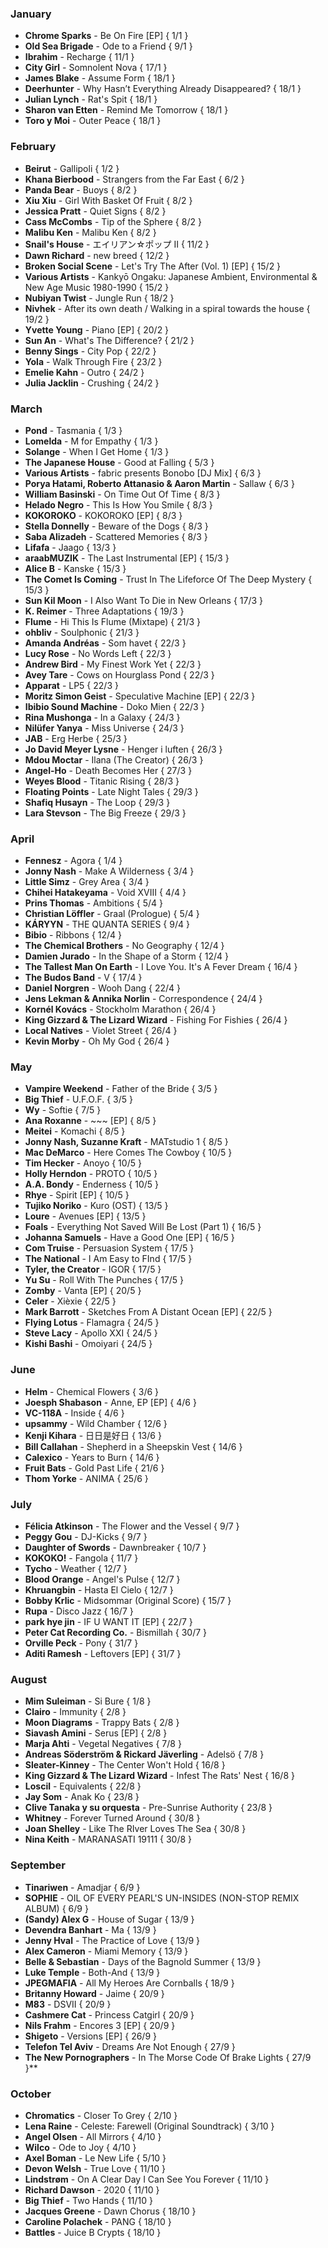 ### January
* **Chrome Sparks** - Be On Fire [EP] { 1/1 }
* **Old Sea Brigade** - Ode to a Friend { 9/1 }
* **Ibrahim** - Recharge { 11/1 }
* **City Girl** - Somnolent Nova { 17/1 }
* **James Blake** - Assume Form { 18/1 }
* **Deerhunter** - Why Hasn’t Everything Already Disappeared? { 18/1 }
* **Julian Lynch** - Rat's Spit { 18/1 }
* **Sharon van Etten** - Remind Me Tomorrow { 18/1 }
* **Toro y Moi** - Outer Peace { 18/1 }

### February
* **Beirut** - Gallipoli { 1/2 }
* **Khana Bierbood** - Strangers from the Far East { 6/2 }
* **Panda Bear** - Buoys { 8/2 }
* **Xiu Xiu** - Girl With Basket Of Fruit { 8/2 }
* **Jessica Pratt** - Quiet Signs { 8/2 }
* **Cass McCombs** - Tip of the Sphere { 8/2 }
* **Malibu Ken** - Malibu Ken { 8/2 }
* **Snail's House** - エイリアン☆ポップ II { 11/2 }
* **Dawn Richard** - new breed { 12/2 }
* **Broken Social Scene** - Let's Try The After (Vol. 1) [EP] { 15/2 }
* **Various Artists** - Kankyō Ongaku: Japanese Ambient, Environmental & New Age Music 1980-1990 { 15/2 }
* **Nubiyan Twist** - Jungle Run { 18/2 }
* **Nivhek** - After its own death / Walking in a spiral towards the house { 19/2 }
* **Yvette Young** - Piano [EP] { 20/2 }
* **Sun An** - What's The Difference? { 21/2 }
* **Benny Sings** - City Pop { 22/2 }
* **Yola** - Walk Through Fire { 23/2 }
* **Emelie Kahn** - Outro { 24/2 }
* **Julia Jacklin** - Crushing { 24/2 }

### March
* **Pond** - Tasmania { 1/3 }
* **Lomelda** - M for Empathy { 1/3 }
* **Solange** - When I Get Home { 1/3 }
* **The Japanese House** - Good at Falling { 5/3 }
* **Various Artists** - fabric presents Bonobo [DJ Mix] { 6/3 }
* **Porya Hatami, Roberto Attanasio & Aaron Martin** - Sallaw { 6/3 }
* **William Basinski** - On Time Out Of Time { 8/3 }
* **Helado Negro** - This Is How You Smile { 8/3 }
* **KOKOROKO** - KOKOROKO [EP] { 8/3 }
* **Stella Donnelly** - Beware of the Dogs { 8/3 }
* **Saba Alizadeh** - Scattered Memories { 8/3 }
* **Lifafa** - Jaago { 13/3 }
* **araabMUZIK** - The Last Instrumental [EP] { 15/3 }
* **Alice B** - Kanske { 15/3 }
* **The Comet Is Coming** - Trust In The Lifeforce Of The Deep Mystery { 15/3 }
* **Sun Kil Moon** - I Also Want To Die in New Orleans { 17/3 }
* **K. Reimer** - Three Adaptations { 19/3 }
* **Flume** - Hi This Is Flume (Mixtape) { 21/3 }
* **ohbliv** - Soulphonic { 21/3 }
* **Amanda Andréas** - Som havet { 22/3 }
* **Lucy Rose** - No Words Left { 22/3 }
* **Andrew Bird** - My Finest Work Yet { 22/3 }
* **Avey Tare** - Cows on Hourglass Pond { 22/3 }
* **Apparat** - LP5 { 22/3 }
* **Moritz Simon Geist** - Speculative Machine [EP] { 22/3 }
* **Ibibio Sound Machine** - Doko Mien { 22/3 }
* **Rina Mushonga** - In a Galaxy { 24/3 }
* **Nilüfer Yanya** - Miss Universe { 24/3 }
* **JAB** - Erg Herbe { 25/3 }
* **Jo David Meyer Lysne** - Henger i luften { 26/3 }
* **Mdou Moctar** - Ilana (The Creator) { 26/3 }
* **Angel-Ho** - Death Becomes Her { 27/3 }
* **Weyes Blood** - Titanic Rising { 28/3 }
* **Floating Points** - Late Night Tales { 29/3 }
* **Shafiq Husayn** - The Loop { 29/3 }
* **Lara Stevson** - The Big Freeze { 29/3 }

### April
* **Fennesz** - Agora { 1/4 }
* **Jonny Nash** - Make A Wilderness { 3/4 } 
* **Little Simz** - Grey Area { 3/4 }
* **Chihei Hatakeyama** - Void XVIII { 4/4 }
* **Prins Thomas** - Ambitions { 5/4 }
* **Christian Löffler** - Graal (Prologue) { 5/4 }
* **KÁRYYN** - THE QUANTA SERIES { 9/4 }
* **Bibio** - Ribbons { 12/4 }
* **The Chemical Brothers** - No Geography { 12/4 }
* **Damien Jurado** - In the Shape of a Storm { 12/4 }
* **The Tallest Man On Earth** - I Love You. It's A Fever Dream { 16/4 } 
* **The Budos Band** - V { 17/4 }
* **Daniel Norgren** - Wooh Dang { 22/4 }
* **Jens Lekman & Annika Norlin** - Correspondence { 24/4 }
* **Kornél Kovács** - Stockholm Marathon { 26/4 }
* **King Gizzard & The Lizard Wizard** - Fishing For Fishies { 26/4 }
* **Local Natives** - Violet Street { 26/4 }
* **Kevin Morby** - Oh My God { 26/4 }

### May
* **Vampire Weekend** - Father of the Bride { 3/5 }
* **Big Thief** - U.F.O.F. { 3/5 }
* **Wy** - Softie { 7/5 }
* **Ana Roxanne** - ~~~ [EP] { 8/5 }
* **Meitei** - Komachi { 8/5 }
* **Jonny Nash, Suzanne Kraft** - MATstudio 1 { 8/5 }
* **Mac DeMarco** - Here Comes The Cowboy { 10/5 }
* **Tim Hecker** - Anoyo { 10/5 }
* **Holly Herndon** - PROTO { 10/5 }
* **A.A. Bondy** - Enderness { 10/5 }
* **Rhye** - Spirit [EP] { 10/5 }
* **Tujiko Noriko** - Kuro (OST) { 13/5 }
* **Loure** - Avenues [EP] { 13/5 }
* **Foals** - Everything Not Saved Will Be Lost (Part 1) { 16/5 }
* **Johanna Samuels** - Have a Good One [EP] { 16/5 }
* **Com Truise** - Persuasion System { 17/5 }
* **The National** - I Am Easy to FInd { 17/5 }
* **Tyler, the Creator** - IGOR { 17/5 }
* **Yu Su** - Roll With The Punches { 17/5 }
* **Zomby** - Vanta [EP] { 20/5 }
* **Celer** - Xièxie { 22/5 }
* **Mark Barrott** - Sketches From A Distant Ocean [EP] { 22/5 }
* **Flying Lotus** - Flamagra { 24/5 }
* **Steve Lacy** - Apollo XXI { 24/5 }
* **Kishi Bashi** - Omoiyari { 24/5 }

### June
* **Helm** - Chemical Flowers { 3/6 }
* **Joesph Shabason** - Anne, EP [EP] { 4/6 }
* **VC-118A** - Inside { 4/6 }
* **upsammy** - Wild Chamber { 12/6 }
* **Kenji Kihara** - 日日是好日 { 13/6 }
* **Bill Callahan** - Shepherd in a Sheepskin Vest { 14/6 }
* **Calexico** - Years to Burn { 14/6 }
* **Fruit Bats** - Gold Past Life { 21/6 }
* **Thom Yorke** - ANIMA { 25/6 }

### July
* **Félicia Atkinson** - The Flower and the Vessel { 9/7 }
* **Peggy Gou** - DJ-Kicks { 9/7 }
* **Daughter of Swords** - Dawnbreaker { 10/7 }
* **KOKOKO!** - Fangola { 11/7 }
* **Tycho** - Weather { 12/7 }
* **Blood Orange** - Angel's Pulse { 12/7 }
* **Khruangbin** - Hasta El Cielo { 12/7 }
* **Bobby Krlic** - Midsommar (Original Score) { 15/7 }
* **Rupa** - Disco Jazz { 16/7 }
* **park hye jin** - IF U WANT IT [EP] { 22/7 }
* **Peter Cat Recording Co.** - Bismillah { 30/7 }
* **Orville Peck** - Pony { 31/7 }
* **Aditi Ramesh** - Leftovers [EP] { 31/7 }

### August
* **Mim Suleiman** - Si Bure { 1/8 }
* **Clairo** - Immunity { 2/8 }
* **Moon Diagrams** - Trappy Bats { 2/8 }
* **Siavash Amini** - Serus [EP] { 2/8 }
* **Marja Ahti** - Vegetal Negatives { 7/8 }
* **Andreas Söderström & Rickard Jäverling** - Adelsö { 7/8 }
* **Sleater-Kinney** - The Center Won't Hold { 16/8 }
* **King Gizzard & The Lizard Wizard** - Infest The Rats' Nest { 16/8 }
* **Loscil** - Equivalents { 22/8 }
* **Jay Som** - Anak Ko { 23/8 }
* **Clive Tanaka y su orquesta** - Pre-Sunrise Authority { 23/8 }
* **Whitney** - Forever Turned Around { 30/8 }
* **Joan Shelley** - Like The RIver Loves The Sea { 30/8 }
* **Nina Keith** - MARANASATI 19111 { 30/8 }

### September
* **Tinariwen** - Amadjar { 6/9 }
* **SOPHIE** - OIL OF EVERY PEARL'S UN-INSIDES (NON-STOP REMIX ALBUM) { 6/9 }
* **(Sandy) Alex G** - House of Sugar { 13/9 }
* **Devendra Banhart** - Ma { 13/9 }
* **Jenny Hval** - The Practice of Love { 13/9 }
* **Alex Cameron** - Miami Memory { 13/9 }
* **Belle & Sebastian** - Days of the Bagnold Summer { 13/9 }
* **Luke Temple** - Both-And { 13/9 }
* **JPEGMAFIA** - All My Heroes Are Cornballs { 18/9 }
* **Britanny Howard** - Jaime { 20/9 }
* **M83** - DSVII { 20/9 }
* **Cashmere Cat** - Princess Catgirl { 20/9 }
* **Nils Frahm** - Encores 3 [EP] { 20/9 }
* **Shigeto** - Versions [EP] { 26/9 }
* **Telefon Tel Aviv** - Dreams Are Not Enough { 27/9 }
* **The New Pornographers** - In The Morse Code Of Brake Lights { 27/9 }**

### October
* **Chromatics** - Closer To Grey { 2/10 }
* **Lena Raine** - Celeste: Farewell (Original Soundtrack) { 3/10 }
* **Angel Olsen** - All Mirrors { 4/10 }
* **Wilco** - Ode to Joy { 4/10 }
* **Axel Boman** - Le New Life { 5/10 }
* **Devon Welsh** - True Love { 11/10 }
* **Lindstrøm** - On A Clear Day I Can See You Forever { 11/10 }
* **Richard Dawson** - 2020 { 11/10 }
* **Big Thief** - Two Hands { 11/10 }
* **Jacques Greene** - Dawn Chorus { 18/10 }
* **Caroline Polachek** - PANG { 18/10 }
* **Battles** - Juice B Crypts { 18/10 }
